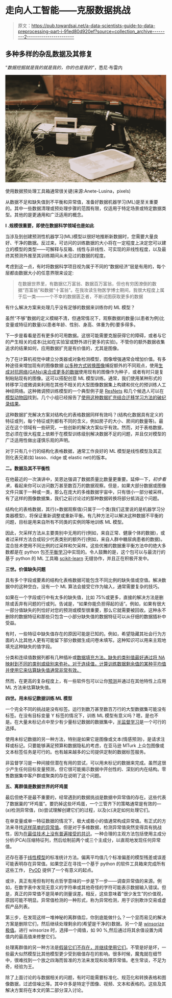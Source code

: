 # 走向人工智能——克服数据挑战

> 原文：<https://pub.towardsai.net/a-data-scientists-guide-to-data-preprocessing-part-i-91ed80d920ef?source=collection_archive---------2----------------------->

## 多种多样的杂乱数据及其修复

“*数据挖掘就是我的就是我的，你的也是我的”*，悉尼·布雷内

![](img/2444a5d91fdfbce998acd611773b9f12.png)

使用数据预处理工具箱通常很关键(来源:Anete-Lusina，pixels)

从数据不足和缺失值到不平衡和异常值，准备好数据机器学习(ML)是至关重要的。其中一些数据清理或预处理步骤的范围有限，仅适用于特定场景或特定数据类型。其他的是更通用和广泛适用的概念。

**I .规模很重要，即使在数据科学领域也是如此**

当涉及到创建预测性机器学习(ML)模型以很好地推断新数据时，您需要大量良好、干净的数据。反过来，可访问的训练数据的大小将在一定程度上决定您可以建立的模型的类型——可解释与反箱、线性与非线性、可实现的非线性程度，以及最终其预测外推至其训练期间从未见过的数据的程度。

考虑到这一点，有时将数据科学项目视为属于不同的“数据经济”层是有用的，每个层都由数据大小的任意界限来设定:

> 在数据世界里，有数据亿万富翁、数据百万富翁，但也有穷困潦倒的数据“百富翁”和数据“十富翁”。在我攻读生物医学博士期间，我很大程度上属于后一类——一个不幸的数据匮乏者，不断试图获取更多的数据

有什么解决方案来处理几乎没有足够的数据来训练你的 ML 模型？

虽然“不够”数据的定义模糊不清，但通常情况下，观察数据的数量(以患者为例)比变量或特征的数量(以患者年龄、性别、身高、体重为例)要多得多。

下一步是看看是否有更多的可用数据。这很可能需要克服获得它的障碍，或者与它的产生相关的成本(比如在实验室或野外进行更多的实验)。不管你的额外数据收集追求的结果如何，应用数据扩充是有价值的，尤其是图像。

为了在计算机视觉中建立分类器或对象检测模型，图像增强通常会增加价值。有多种途径来增加现有的图像数据:[以多种方式转换图像](https://link.springer.com/article/10.1186/s40537-019-0197-0?code=a6ae644c-3bfc-43d9-b292-82d77d5890d5)捕捉额外的不同观点，使用[生成对抗网络(GANs)来合成更多的数据](https://towardsdatascience.com/implementing-generative-adversarial-networks-gans-for-increasing-a-convolutional-neural-networks-f871e17fe271)使用现有的图像作为种子，或者有时只是复制粘贴现有的图像。这可以搭配创意 ML 模型训练。通常，我们使用某种形式的转移学习或微调来利用在其他不相关的大型图像数据集上构建和优化的预训练人工神经网络。这种微调预训练模型的一个典型例子是 [ResNets](https://arxiv.org/abs/1512.03385) 和几个候选人可以在[模型动物园](https://modelzoo.co/)找到。几个小组已经报告了[使用这种数据扩充结合迁移学习方法的破纪录结果](https://journalofbigdata.springeropen.com/articles/10.1186/s40537-016-0043-6)。

这种数据扩充解决方案对结构化的表格数据同样有效吗？(结构化数据具有定义的特征或列，每个特征或列都有不同的含义，例如房子的大小、房间的数量等)。最近在这个领域有一些研究，一些创新的解决方案似乎有效。然而，对于表格数据，您必须在很大程度上依赖于在模型训练级别解决数据不足的问题，并且仅对模型的广泛适用性做出谨慎乐观的声明。

对于只有几十行的结构化表格数据，通常工作良好的 ML 模型是线性模型及其正则化表兄弟(如 lasso、ridge 或 elastic net)的版本。

**二。数据及其不平衡性**

在他最近的一次演讲中，吴恩达强调了数据质量比数量更重要。延伸一下，*初步看来*，看起来你可以访问数万甚至数百万的数据观察。但是，如果大部分数据或图像文件只属于一种或一类，那么在庞大的多维数据宇宙中，只有很小一部分被采样。有了这样的图像数据集，我们之前讨论过的那种数据转换将部分抵消这个问题。

结构化的表格数据，其行(=数据观察值)只属于一个类(我们这里说的是机器学习分类器模型)，将保证重新调整或重新平衡。有几种方法可以解决这种数据不平衡的问题，目标是用来自所有不同类的实例同等地训练 ML 模型。

因此，欠采样方法从主要类别中无用的行(例如，来自正常、健康个体的数据)，或者过采样方法合成较少代表类别的额外行(例如，来自人群中糖尿病患者的数据)。混合技术使用不同比例的过采样和欠采样。这些优雅的数据重平衡方法中的绝大多数都是在 python 包[不平衡学习](https://imbalanced-learn.org/stable/)中实现的。令人鼓舞的是，这个包可以与最流行的基于 python 的 ML 工具箱 [scikit-learn](https://scikit-learn.org/stable/) 无缝协作，并且正在积极开发中。

**三世。价值缺失问题**

具有多个字段或要素的结构化表格数据可能包含不同比例的缺失值或空值。解决数据中的这种空白，没有一个 ML 算法会接受它作为输入，通常需要复杂的技巧。

如果在一个字段或行中有太多的缺失值，比如 75%或更多，直接的解决方法是删除或丢弃有问题的行或列。告诫是，“如果你能负担得起的话”。例如，如果有很大一部分值缺失的列恰好对您的预测或模型很重要，那么它就需要被回收。这种永不删除的数据特征和那些只包含一小部分缺失值的数据特征可以从仔细的数据插补中受益。

有时，一些特征中缺失值存在的原因可能是已知的。例如，希望隐藏其社会行为方面的人比其他人更有可能留下部分数据生成问卷未填写。这种知识可以用来主观地填充这种缺失的值字段。

分类和连续值数据列都有几种插补或[数据填充方法。缺失的类别值最好通过将 NA 映射到不同的类别或级别来弥补。对于连续值，计算训练数据剩余值的某种平均值并使用它来估算缺失值通常非常有效。](https://link.springer.com/article/10.1007/s10462-019-09709-4)

然而，在更高的复杂程度上，有一些软件包可以让你[预测](https://pypi.org/project/missingpy/ .)并通过在其他特性上应用 ML 方法来估算缺失值。

**四世。用未标记数据训练 ML 模型**

一个完全不同的挑战是没有标签。运行到数万甚至数百万行的大型数据集可能没有标签。在没有目标变量 Y 标签的情况下，训练 ML 模型有意义吗？嗯，是也不是。在大量未标记点中至少有少量标记数据的数据集中，[半监督学习](https://www.morganclaypool.com/doi/abs/10.2200/S00196ED1V01Y200906AIM006)是一个可行的选择。

使用未标记数据的另一种方法，特别是如果它是图像或文本(情感预测)，是请求注释或标记。只要能够满足预算和数据隐私的考虑，在亚马逊 MTurk 上众包图像或文本标签任务是可行的。也有越来越多的公司提供定制的数据标签服务。

非监督学习是一种间接但潜在有用的尝试，可以用未标记的数据来完成。虽然这很少产生任何目标变量预测，但它很可能揭示数据中开创性的、深刻的内在结构。零售数据集中客户群或聚类的存在说明了这个问题。

**五、离群值是数据世界的坏鸡蛋**

最后但绝不是最不重要的，经常遇到的数据挑战是数据中异常值的存在。这些代表了数据巢的“坏鸡蛋”。要扔掉这些坏鸡蛋，一个三管齐下的策略通常是有效的— (a)检测异常值，(b)尝试理解创建它们的过程，以及(c)决定如何处理它们。

在单变量或单一特征数据的情况下，极大或极小的值通常构成异常值。有正式的方法来寻找[这样简单的异常值](http://d-scholarship.pitt.edu/7948/1/Seo.pdf)。但是对于多维数据，检测异常值突然变得具有挑战性，因为[在最佳技术上没有普遍接受的共识](https://bmcmedresmethodol.biomedcentral.com/articles/10.1186/s12874-019-0737-5)。一种合理的主观方法包括使用主成分分析(PCA)压缩特征列，然后绘制前两个或三个主成分，以直观地发现任何异常值。

还存在基于[线性模型](https://wis.kuleuven.be/statdatascience/robust/papers/2011/rousseeuwhubert-robuststatisticsforoutlierdetectio.pdf)的标准统计方法。偏离平均值几个标准偏差的模型残差或误差可能表明存在异常值。如果您正在寻找一个基于 python 的软件工具箱来完成所有这些工作， [PyOD](https://www.jmlr.org/papers/volume20/19-011/19-011.pdf?ref=https://githubhelp.com) 提供了一个有意义的起点。

或许，真正有用但有时有点哲学意味的一步是下一步——调查异常值的来源。例如，在数字表中发现无意义的字符串或其他奇怪的字符可能表示数据输入错误。但是，真正的异常值不是简单的测量误差。相反，这些意味着“很少发生”的价值观，原因可能不明显。异常值检测的一种形式，称为异常检测，用于识别欺诈交易或虚假产品列表。

第三步，在发现这样一堆神秘的离群值后，你到底能做什么？一个显而易见的解决方案是删除它们，然后继续处理剩余的(希望是干净的)数据。另一个是 [winsorize 极值](https://en.wikipedia.org/wiki/Winsorizing)。进行 winsorize 时，选择一个阈值，如 90 %,然后通过将其余值设置为阈值内的最高值来修整它们。

处理离群值的另一种方法是[假装它们不存在，并继续使用它们](https://www.statology.org/remove-outliers/)。不管是好是坏，一些最大似然模型比其他模型更少受到极值存在的影响。很多时候，魔鬼就在细节中，很难找到一个放之四海而皆准的方法来发现和处理异常值。老生常谈，不足为奇，经验为王。

除了上面讨论的与数据相关的问题，有时可能需要标准化、规范化和转换表格和图像数据，过滤信噪比等。其中许多是特定于图像、视频、文本和表格的。这些及其解决方案将在本文的第二部分深入讨论。